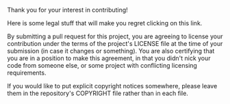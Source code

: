 Thank you for your interest in contributing!

Here is some legal stuff that will make you regret clicking on this
link.

By submitting a pull request for this project, you are agreeing to
license your contribution under the terms of the project's LICENSE
file at the time of your submission (in case it changes or
something). You are also certifying that you are in a position to make
this agreement, in that you didn't nick your code from someone else,
or some project with conflicting licensing requirements.

If you would like to put explicit copyright notices somewhere, please
leave them in the repository's COPYRIGHT file rather than in each
file.
